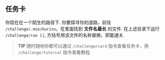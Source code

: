 ## 任务卡

你现在在一个陌生的路径下. 你要探寻你的道路，前往 `/challenge/.mio/kurisu`，在里面找到 **文件名最长** 的文件. 在上述目录下运行 `/challenge/run []`, 方括号用该文件的名称替换，即能通关.

> **TIP** 随时随地你都可以通过 `/challenge/card` 指令查看任务卡，用 `/challenge/tutorial` 指令查看教程.
